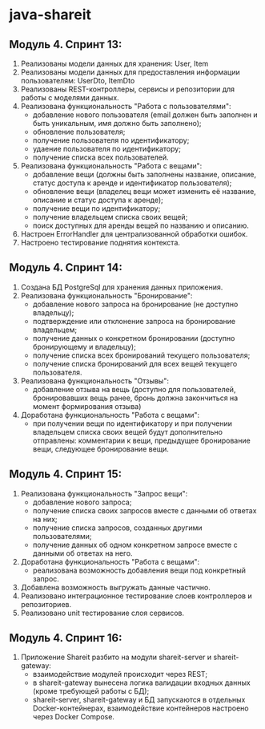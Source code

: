 # java-shareit

## Модуль 4. Спринт 13:

1. Реализованы модели данных для хранения: User, Item
2. Реализованы модели данных для предоставления информации пользователям: UserDto, ItemDto
3. Реализованы REST-контроллеры, сервисы и репозитории для работы с моделями данных.
4. Реализована функциональность "Работа с пользователями":
    * добавление нового пользователя (email должен быть заполнен и быть уникальным, имя должно быть заполнено);
    * обновление пользователя;
    * получение пользователя по идентификатору;
    * удаение пользователя по идентификатору;
    * получение списка всех пользователей.
5. Реализована функциональность "Работа с вещами":
   * добавление вещи (должны быть заполнены название, описание, статус доступа к аренде и идентификатор пользователя);
   * обновление вещи (владелец вещи может изменить её название, описание и статус доступа к аренде);
   * получение вещи по идентификатору;
   * получение владельцем списка своих вещей;
   * поиск доступных для аренды вещей по названию и описанию.
6. Настроен ErrorHandler для централизованной обработки ошибок.
7. Настроено тестирование поднятия контекста.

## Модуль 4. Спринт 14:

1. Создана БД PostgreSql для хранения данных приложения.
2. Реализована функциональность "Бронирование":
   * добавление нового запроса на бронирование (не доступно владельцу);
   * подтверждение или отклонение запроса на бронирование владельцем;
   * получение данных о конкретном бронировании (доступно бронирующему и владельцу);
   * получение списка всех бронирований текущего пользователя;
   * получение списка бронирований для всех вещей текущего пользователя.
3. Реализована функциональность "Отзывы":
   * добавление отзыва на вещь (доступно для пользователей, бронировавших вещь ранее, бронь должна закончиться 
на момент формирования отзыва)
4. Доработана функциональность "Работа с вещами":
   * при получении вещи по идентификатору и при получении владельцем списка своих вещей будут дополнительно отправлены: 
комментарии к вещи, предыдущее бронирование вещи, следующее бронирование вещи.

## Модуль 4. Спринт 15:

1. Реализована функциональность "Запрос вещи":
   * добавление нового запроса;
   * получение списка своих запросов вместе с данными об ответах на них;
   * получение списка запросов, созданных другими пользователями;
   * получение данных об одном конкретном запросе вместе с данными об ответах на него.
2. Доработана функциональность "Работа с вещами":
   * реализована возможность добавления вещи под конкретный запрос.
3. Добавлена возможность выгружать данные частично.
4. Реализовано интеграционное тестирование слоев контроллеров и репозиториев.
5. Реализовано unit тестирование слоя сервисов.

## Модуль 4. Спринт 16:
1. Приложение Shareit разбито на модули shareit-server и shareit-gateway:
   * взаимодействие модулей происходит через REST;
   * в shareit-gateway вынесена логика валидации входных данных (кроме требующей работы с БД);
   * shareit-server, shareit-gateway и БД запускаются в отдельных Docker-контейнерах, взаимодействие контейнеров 
настроено через Docker Compose.
